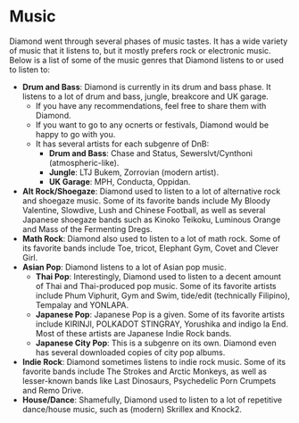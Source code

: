 # Music

Diamond went through several phases of music tastes. It has a wide variety of
music that it listens to, but it mostly prefers rock or electronic music. Below
is a list of some of the music genres that Diamond listens to or used to listen
to:

- **Drum and Bass**: Diamond is currently in its drum and bass phase. It listens
  to a lot of drum and bass, jungle, breakcore and UK garage.
  - If you have any recommendations, feel free to share them with Diamond.
  - If you want to go to any ocnerts or festivals, Diamond would be happy to go
    with you.
  - It has several artists for each subgenre of DnB:
    - **Drum and Bass**: Chase and Status, Sewerslvt/Cynthoni
      (atmospheric-like).
    - **Jungle**: LTJ Bukem, Zorrovian (modern artist).
    - **UK Garage**: MPH, Conducta, Oppidan.
- **Alt Rock/Shoegaze**: Diamond used to listen to a lot of alternative rock and
  shoegaze music. Some of its favorite bands include My Bloody Valentine,
  Slowdive, Lush and Chinese Football, as well as several Japanese shoegaze
  bands such as Kinoko Teikoku, Luminous Orange and Mass of the Fermenting
  Dregs.
- **Math Rock**: Diamond also used to listen to a lot of math rock. Some of its
  favorite bands include Toe, tricot, Elephant Gym, Covet and Clever Girl.
- **Asian Pop**: Diamond listens to a lot of Asian pop music.
  - **Thai Pop**: Interestingly, Diamond used to listen to a decent amount of
    Thai and Thai-produced pop music. Some of its favorite artists include Phum
    Viphurit, Gym and Swim, tide/edit (technically Filipino), Tempalay and
    YONLAPA.
  - **Japanese Pop**: Japanese Pop is a given. Some of its favorite artists
    include KIRINJI, POLKADOT STINGRAY, Yorushika and indigo la End. Most of
    these artists are Japanese Indie Rock bands.
  - **Japanese City Pop**: This is a subgenre on its own. Diamond even has
    several downloaded copies of city pop albums.
- **Indie Rock**: Diamond sometimes listens to indie rock music. Some of its
  favorite bands include The Strokes and Arctic Monkeys, as well as lesser-known
  bands like Last Dinosaurs, Psychedelic Porn Crumpets and Remo Drive.
- **House/Dance**: Shamefully, Diamond used to listen to a lot of repetitive
  dance/house music, such as (modern) Skrillex and Knock2.
